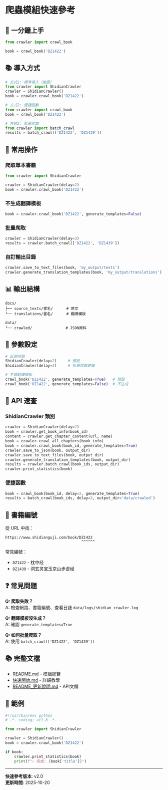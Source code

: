# 爬蟲模組快速參考

## 🚀 一分鐘上手

```python
from crawler import crawl_book

book = crawl_book('DZ1422')
```

## 📚 導入方式

```python
# 方式1: 標準導入（推薦）
from crawler import ShidianCrawler
crawler = ShidianCrawler()
book = crawler.crawl_book('DZ1422')

# 方式2: 便捷函數
from crawler import crawl_book
book = crawl_book('DZ1422')

# 方式3: 批量爬取
from crawler import batch_crawl
results = batch_crawl(['DZ1422', 'DZ1439'])
```

## 🎯 常用操作

### 爬取單本書籍

```python
from crawler import ShidianCrawler

crawler = ShidianCrawler(delay=2)
book = crawler.crawl_book('DZ1422')
```

### 不生成翻譯模板

```python
book = crawler.crawl_book('DZ1422', generate_templates=False)
```

### 批量爬取

```python
crawler = ShidianCrawler(delay=3)
results = crawler.batch_crawl(['DZ1422', 'DZ1439'])
```

### 自訂輸出目錄

```python
crawler.save_to_text_files(book, 'my_output/texts')
crawler.generate_translation_templates(book, 'my_output/translations')
```

## 📊 輸出結構

```
docs/
├── source_texts/書名/      # 原文
└── translations/書名/      # 翻譯模板

data/
└── crawled/               # JSON資料
```

## 🔧 參數設定

```python
# 延遲時間
ShidianCrawler(delay=2)     # 預設
ShidianCrawler(delay=3)     # 批量爬取建議

# 生成翻譯模板
crawl_book('DZ1422', generate_templates=True)   # 預設
crawl_book('DZ1422', generate_templates=False)  # 不生成
```

## 📝 API 速查

### ShidianCrawler 類別

```python
crawler = ShidianCrawler(delay=2)
book = crawler.get_book_info(book_id)
content = crawler.get_chapter_content(url, name)
book = crawler.crawl_all_chapters(book_info)
book = crawler.crawl_book(book_id, generate_templates=True)
crawler.save_to_json(book, output_dir)
crawler.save_to_text_files(book, output_dir)
crawler.generate_translation_templates(book, output_dir)
results = crawler.batch_crawl(book_ids, output_dir)
crawler.print_statistics(book)
```

### 便捷函數

```python
book = crawl_book(book_id, delay=2, generate_templates=True)
results = batch_crawl(book_ids, delay=3, output_dir='data/crawled')
```

## 🎯 書籍編號

從 URL 中找：
```
https://www.shidianguji.com/book/DZ1422
                                  ^^^^^^
```

常見編號：
- `DZ1422` - 枕中经
- `DZ1439` - 洞玄灵宝玉京山步虚经

## ❓ 常見問題

**Q: 爬取失敗？**  
A: 檢查網路、書籍編號、查看日誌 `data/logs/shidian_crawler.log`

**Q: 翻譯模板沒生成？**  
A: 確認 `generate_templates=True`

**Q: 如何批量爬取？**  
A: 使用 `batch_crawl(['DZ1422', 'DZ1439'])`

## 📚 完整文檔

- [README.md](README.md) - 模組總覽
- [快速開始.md](快速開始.md) - 詳細教學
- [README_更新說明.md](README_更新說明.md) - API文檔

## 🎉 範例

```python
#!/usr/bin/env python
# -*- coding: utf-8 -*-

from crawler import ShidianCrawler

crawler = ShidianCrawler()
book = crawler.crawl_book('DZ1422')

if book:
    crawler.print_statistics(book)
    print(f"✓ 完成: {book['title']}")
```

---

**快速參考版本**: v2.0  
**更新時間**: 2025-10-20
